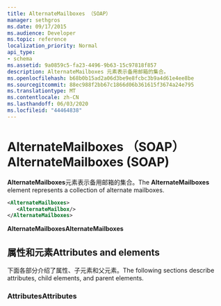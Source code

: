 ```yaml
---
title: AlternateMailboxes （SOAP）
manager: sethgros
ms.date: 09/17/2015
ms.audience: Developer
ms.topic: reference
localization_priority: Normal
api_type:
- schema
ms.assetid: 9a0859c5-fa23-4496-9b63-15c97818f857
description: AlternateMailboxes 元素表示备用邮箱的集合。
ms.openlocfilehash: b68b0b15ad2a06d3be9e8fcbc3b9a4d61e4ee8be
ms.sourcegitcommit: 88ec988f2bb67c1866d06b361615f3674a24e795
ms.translationtype: MT
ms.contentlocale: zh-CN
ms.lasthandoff: 06/03/2020
ms.locfileid: "44464838"
---
```

# <a name="alternatemailboxes-soap"></a><span data-ttu-id="dcff3-103">AlternateMailboxes （SOAP）</span><span class="sxs-lookup"><span data-stu-id="dcff3-103">AlternateMailboxes (SOAP)</span></span>

<span data-ttu-id="dcff3-104">**AlternateMailboxes**元素表示备用邮箱的集合。</span><span class="sxs-lookup"><span data-stu-id="dcff3-104">The **AlternateMailboxes** element represents a collection of alternate mailboxes.</span></span> 
  
```XML
<AlternateMailboxes>
   <AlternateMailbox/>
</AlternateMailboxes>
```

 <span data-ttu-id="dcff3-105">**AlternateMailboxes**</span><span class="sxs-lookup"><span data-stu-id="dcff3-105">**AlternateMailboxes**</span></span>
## <a name="attributes-and-elements"></a><span data-ttu-id="dcff3-106">属性和元素</span><span class="sxs-lookup"><span data-stu-id="dcff3-106">Attributes and elements</span></span>

<span data-ttu-id="dcff3-107">下面各部分介绍了属性、子元素和父元素。</span><span class="sxs-lookup"><span data-stu-id="dcff3-107">The following sections describe attributes, child elements, and parent elements.</span></span>
  
### <a name="attributes"></a><span data-ttu-id="dcff3-108">Attributes</span><span class="sxs-lookup"><span data-stu-id="dcff3-108">Attributes</span></span>

<span data-ttu-id="dcff3-109">无。</span><span class="sxs-lookup"><span data-stu-id="dcff3-109">None.</span></span>
  
### <a name="child-elements"></a><span data-ttu-id="dcff3-110">子元素</span><span class="sxs-lookup"><span data-stu-id="dcff3-110">Child elements</span></span>

|<span data-ttu-id="dcff3-111">**元素**</span><span class="sxs-lookup"><span data-stu-id="dcff3-111">**Element**</span></span>|<span data-ttu-id="dcff3-112">**说明**</span><span class="sxs-lookup"><span data-stu-id="dcff3-112">**Description**</span></span>|
|:-----|:-----|
|[<span data-ttu-id="dcff3-113">AlternateMailbox （SOAP）</span><span class="sxs-lookup"><span data-stu-id="dcff3-113">AlternateMailbox (SOAP)</span></span>](alternatemailbox-soap.md) <br/> |<span data-ttu-id="dcff3-114">代表备用邮箱。</span><span class="sxs-lookup"><span data-stu-id="dcff3-114">Represents an alternate mailbox.</span></span>  <br/> |
   
### <a name="parent-elements"></a><span data-ttu-id="dcff3-115">父元素</span><span class="sxs-lookup"><span data-stu-id="dcff3-115">Parent elements</span></span>

|<span data-ttu-id="dcff3-116">**元素**</span><span class="sxs-lookup"><span data-stu-id="dcff3-116">**Element**</span></span>|<span data-ttu-id="dcff3-117">**说明**</span><span class="sxs-lookup"><span data-stu-id="dcff3-117">**Description**</span></span>|
|:-----|:-----|
|[<span data-ttu-id="dcff3-118">AlternateMailboxCollectionSetting （SOAP）</span><span class="sxs-lookup"><span data-stu-id="dcff3-118">AlternateMailboxCollectionSetting (SOAP)</span></span>](alternatemailboxcollectionsetting-soap.md) <br/> |<span data-ttu-id="dcff3-119">包含备用邮箱设置的集合。</span><span class="sxs-lookup"><span data-stu-id="dcff3-119">Contains a collection of alternate mailbox settings.</span></span>  <br/> |
   
## <a name="text-value"></a><span data-ttu-id="dcff3-120">文本值</span><span class="sxs-lookup"><span data-stu-id="dcff3-120">Text value</span></span>

<span data-ttu-id="dcff3-121">无。</span><span class="sxs-lookup"><span data-stu-id="dcff3-121">None.</span></span>
  
## <a name="element-information"></a><span data-ttu-id="dcff3-122">元素信息</span><span class="sxs-lookup"><span data-stu-id="dcff3-122">Element information</span></span>

|||
|:-----|:-----|
|<span data-ttu-id="dcff3-123">命名空间</span><span class="sxs-lookup"><span data-stu-id="dcff3-123">Namespace</span></span>  <br/> |https://schemas.microsoft.com/exchange/2010/Autodiscover  <br/> |
|<span data-ttu-id="dcff3-124">架构名称</span><span class="sxs-lookup"><span data-stu-id="dcff3-124">Schema Name</span></span>  <br/> |<span data-ttu-id="dcff3-125">自动发现架构</span><span class="sxs-lookup"><span data-stu-id="dcff3-125">Autodiscover schema</span></span>  <br/> |
|<span data-ttu-id="dcff3-126">验证文件</span><span class="sxs-lookup"><span data-stu-id="dcff3-126">Validation File</span></span>  <br/> |<span data-ttu-id="dcff3-127">Messages.xsd</span><span class="sxs-lookup"><span data-stu-id="dcff3-127">Messages.xsd</span></span>  <br/> |
|<span data-ttu-id="dcff3-128">可以为空</span><span class="sxs-lookup"><span data-stu-id="dcff3-128">Can be Empty</span></span>  <br/> |<span data-ttu-id="dcff3-129">True</span><span class="sxs-lookup"><span data-stu-id="dcff3-129">True</span></span>  <br/> |
   

